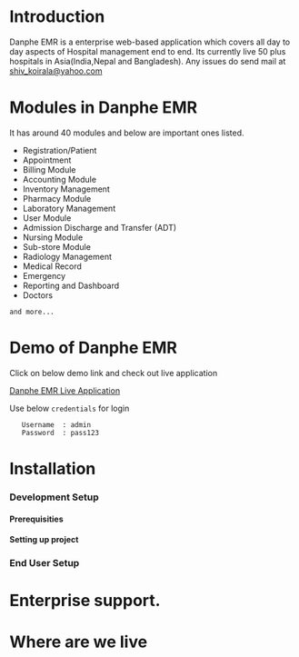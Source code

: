 
Introduction
==============
Danphe EMR is a enterprise web-based application which covers all day to day aspects of Hospital management end to end. Its currently live 50 plus hospitals in Asia(India,Nepal and Bangladesh). Any issues do send mail at shiv_koirala@yahoo.com 

Modules in Danphe EMR
==============
It has around 40 modules and below are important ones listed.

+ Registration/Patient 
+ Appointment 
+ Billing Module 
+ Accounting Module 
+ Inventory Management 
+ Pharmacy Module 
+ Laboratory Management 
+ User Module 
+ Admission Discharge and Transfer (ADT) 
+ Nursing Module 
+ Sub-store Module 
+ Radiology Management 
+ Medical Record 
+ Emergency 
+ Reporting and Dashboard 
+ Doctors 

`and more...`

Demo of Danphe EMR
==============

Click on below demo link and check out live application

[Danphe EMR Live Application](http://opensource-healthcare.com/ "Click here for Danphe EMR Live!")

Use below `credentials` for login

```
   Username  : admin
   Password  : pass123
```   

Installation
==============

### Development Setup

#### Prerequisities

#### Setting up project

### End User Setup

Enterprise support.
==============

Where are we live
==============


